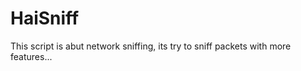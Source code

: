 # HaiSniff
This script is abut network sniffing, its try  to  sniff  packets with more features...   
